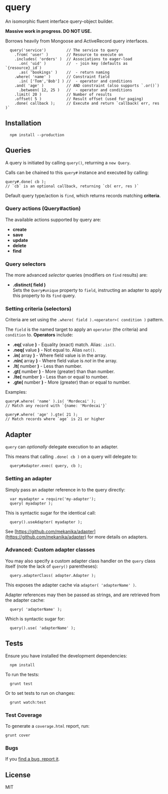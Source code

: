 # query

  An isomorphic fluent interface query-object builder.

  **Massive work in progress. DO NOT USE.**

  Borrows heavily from Mongoose and ActiveRecord query interfaces.

      query('service')         // The service to query
        .from( 'user' )        // Resource to execute on
        .includes( 'orders' )  // Associations to eager-load
          .on( 'uid' )         //  - join key (defaults as `{resource}_id`)
          .as( 'bookings' )    //  - return naming
        .where( 'name' )       // Constraint field
          .in( ['Tom','Bob'] ) //  - operator and conditions
        .and( 'age' )          // AND constraint (also supports `.or()`)
          .between( 12, 25 )   //  - operator and conditions
        .limit( 20 )           // Number of results
        .offset( 5 )           // Result offset (used for paging)
        .done( callback );     // Execute and return `callback( err, res )`


## Installation

      npm install --production


## Queries

  A query is initiated by calling `query()`, returning a `new Query`.

  Calls can be chained to this `query#` instance and executed by calling:

    query#.done( cb );
    // `cb` is an optional callback, returning `cb( err, res )`

  Default query type/action is `find`, which returns records matching **criteria**.

### Query actions (Query#action)

  The available actions supported by query are:

  - **create**
  - **save**
  - **update**
  - **delete**
  - **find**


### Query selectors

  The more advanced _selector_ queries (modifiers on `find` results) are:

  - **.distinct( field )**  
    Sets the `Query#unique` property to `field`, instructing an adapter to apply this property to its `find` query.


### Setting criteria (selectors)

  Criteria are set using the `.where( field ).<operator>( condition )` pattern.

  The `field` is the named target to apply an `operator` (the criteria) and `condition` to. **Operators** include:

  * **.eq(** value **)** - Equality (exact) match. Alias: `.is()`.
  * **.neq(** value **)** - Not equal to. Alias `not()`.
  * **.in(** array **)** - Where field value is in the array.
  * **.nin(** array **)** - Where field value is _not_ in the array.
  * **.lt(** number **)** - Less than number.
  * **.gt(** number **)** - More (greater) than than number.
  * **.lte(** number **)** - Less than or equal to number.
  * **.gte(** number **)** - More (greater) than or equal to number.

Examples:

    query#.where( 'name' ).is( 'Mordecai' );
    // Match any record with `{name: 'Mordecai'}`

    query#.where( 'age' ).gte( 21 );
    // Match records where `age` is 21 or higher


## Adapter

  `query` can _optionally_ delegate execution to an adapter.

  This means that calling `.done( cb )` on a query will delegate to:

      query#adapter.exec( query, cb );

### Setting an adapter

  Simply pass an adapter reference in to the query directly:

      var myadapter = require('my-adapter');
      query( myadapter );

  This is syntactic sugar for the identical call:

      query().useAdapter( myadapter );

  See [https://github.com/mekanika/adapter](https://github.com/mekanika/adapter) for more details on adapters.

### Advanced: Custom adapter classes

  You may also specify a custom adapter class handler on the `query` class itself (note the lack of `query()` parentheses):

      query.adapterClass( adapter.Adapter );

  This exposes the adapter cache via `adapter( 'adapterName' )`.

  Adapter references may then be passed as strings, and are retrieved from the adapter cache:

      query( 'adapterName' );

  Which is syntactic sugar for:

      query().use( 'adapterName' );


## Tests

  Ensure you have installed the development dependencies:

      npm install

  To run the tests:

      grunt test

  Or to set tests to run on changes:

      grunt watch:test


### Test Coverage
To generate a `coverage.html` report, run:

    grunt cover

### Bugs
If you [find a bug, report it](https://github.com/mekanika/query/issues).

## License

  MIT
